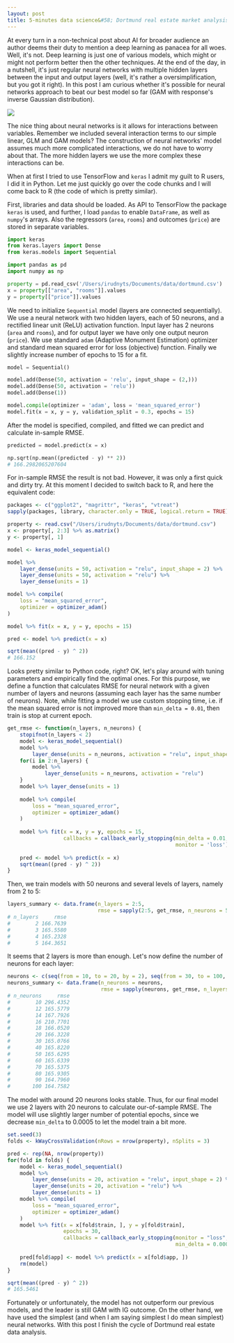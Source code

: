 ```yaml
---
layout: post
title: 5-minutes data science&#58; Dortmund real estate market analysis &#40neural networks&#41 &#128049
---
```


At every turn in a non-technical post about AI for broader audience an author deems their duty to mention a deep learning as panacea for all woes. Well, it's not. Deep learning is just one of various models, which might or might not perform better then the other techniques. At the end of the day, in a nutshell, it's just regular neural networks with multiple hidden layers between the input and output layers (well, it's rather a oversimplification, but you got it right). In this post I am curious whether it's possible for neural networks approach to beat our best model so far (GAM with response's inverse Gaussian distribution).

![](https://irudnyts.github.io/images/posts/2017-10-21-Dortmund-real-estate-market-analysis-neural-networks/neuron.png)

The nice thing about neural networks is it allows for interactions between variables. Remember we included several interaction terms to our simple linear, GLM and GAM models? The construction of neural networks' model assumes much more complicated interactions, we do not have to worry about that. The more hidden layers we use the more complex these interactions can be.

When at first I tried to use TensorFlow and `keras` I admit my guilt to R users, I did it in Python. Let me just quickly go over the code chunks and I will come back to R (the code of which is pretty similar).

First, libraries and data should be loaded. As API to TensorFlow the package `keras` is used, and further, I load `pandas` to enable `DataFrame`, as well as `numpy`'s arrays. Also the regressors (`area`, `rooms`) and outcomes (`price`) are stored in separate variables. 

```python
import keras
from keras.layers import Dense
from keras.models import Sequential

import pandas as pd
import numpy as np

property = pd.read_csv('/Users/irudnyts/Documents/data/dortmund.csv')
x = property[["area", "rooms"]].values
y = property[["price"]].values
```

We need to initialize `Sequential` model (layers are connected sequentially). We use a neural network with two hidden layers, each of 50 neurons, and a rectified linear unit (ReLU) activation function. Input layer has 2 neurons (`area` and `rooms`), and for output layer we have only one output neuron (`price`). We use standard `adam` (Adaptive Monument Estimation) optimizer and standard mean squared error for loss (objective) function. Finally we slightly increase number of epochs to 15 for a fit. 

```python
model = Sequential()

model.add(Dense(50, activation = 'relu', input_shape = (2,)))
model.add(Dense(50, activation = 'relu'))
model.add(Dense(1))

model.compile(optimizer = 'adam', loss = 'mean_squared_error')
model.fit(x = x, y = y, validation_split = 0.3, epochs = 15)
```
After the model is specified, compiled, and fitted we can predict and calculate in-sample RMSE. 

```python
predicted = model.predict(x = x)

np.sqrt(np.mean((predicted - y) ** 2))
# 166.2982065207604
```

For in-sample RMSE the result is not bad. However, it was only a first quick and dirty try. At this moment I decided to switch back to R, and here the equivalent code: 

```r
packages <- c("ggplot2", "magrittr", "keras", "vtreat")
sapply(packages, library, character.only = TRUE, logical.return = TRUE)

property <- read.csv("/Users/irudnyts/Documents/data/dortmund.csv")
x <- property[, 2:3] %>% as.matrix()
y <- property[, 1]

model <- keras_model_sequential()

model %>% 
    layer_dense(units = 50, activation = "relu", input_shape = 2) %>% 
    layer_dense(units = 50, activation = "relu") %>%
    layer_dense(units = 1)

model %>% compile(
    loss = "mean_squared_error",
    optimizer = optimizer_adam()
)

model %>% fit(x = x, y = y, epochs = 15)

pred <- model %>% predict(x = x)

sqrt(mean((pred - y) ^ 2))
# 166.152
```

Looks pretty similar to Python code, right? OK, let's play around with tuning parameters and empirically find the optimal ones. For this purpose, we define a function that calculates RMSE for neural network with a given number of layers and neurons (assuming each layer has the same number of neurons). Note, while fitting a model we use custom stopping time, i.e. if the mean squared error is not improved more than `min_delta = 0.01`, then train is stop at current epoch.

```r
get_rmse <- function(n_layers, n_neurons) {
    stopifnot(n_layers < 2)
    model <- keras_model_sequential()
    model %>%
        layer_dense(units = n_neurons, activation = "relu", input_shape = 2)
    for(i in 2:n_layers) {
        model %>%
            layer_dense(units = n_neurons, activation = "relu")
    }
    model %>% layer_dense(units = 1)
    
    model %>% compile(
        loss = "mean_squared_error",
        optimizer = optimizer_adam()
    )
    
    model %>% fit(x = x, y = y, epochs = 15,
                  callbacks = callback_early_stopping(min_delta = 0.01,
                                                      monitor = 'loss'))
    
    pred <- model %>% predict(x = x)
    sqrt(mean((pred - y) ^ 2))
}
```

Then, we train models with 50 neurons and several levels of layers, namely from 2 to 5:

```r
layers_summary <- data.frame(n_layers = 2:5,
                             rmse = sapply(2:5, get_rmse, n_neurons = 50))
# n_layers     rmse
#        2 166.7639
#        3 165.5580
#        4 165.2328
#        5 164.3651
```
It seems that 2 layers is more than enough. Let's now define the number of neurons for each layer:

```r
neurons <- c(seq(from = 10, to = 20, by = 2), seq(from = 30, to = 100, by = 10))
neurons_summary <- data.frame(n_neurons = neurons,
                              rmse = sapply(neurons, get_rmse, n_layers = 2))
# n_neurons     rmse
#        10 296.4352
#        12 165.5779
#        14 167.7926
#        16 210.7701
#        18 166.0520
#        20 166.3228
#        30 165.0766
#        40 165.8220
#        50 165.6295
#        60 165.6339
#        70 165.5375
#        80 165.9305
#        90 164.7960
#       100 164.7582
```

The model with around 20 neurons looks stable. Thus, for our final model we use 2 layers with 20 neurons to calculate our-of-sample RMSE. The model will use slightly larger number of potential epochs, since we decrease `min_delta` to 0.0005 to let the model train a bit more.

```r
set.seed(3)
folds <- kWayCrossValidation(nRows = nrow(property), nSplits = 3)

pred <- rep(NA, nrow(property))
for(fold in folds) {
    model <- keras_model_sequential()
    model %>%
        layer_dense(units = 20, activation = "relu", input_shape = 2) %>% 
        layer_dense(units = 20, activation = "relu") %>%
        layer_dense(units = 1)
    model %>% compile(
        loss = "mean_squared_error",
        optimizer = optimizer_adam()
    )
    model %>% fit(x = x[fold$train, ], y = y[fold$train],
                  epochs = 30,
                  callbacks = callback_early_stopping(monitor = "loss",
                                                      min_delta = 0.0005))
    
    pred[fold$app] <- model %>% predict(x = x[fold$app, ])
    rm(model)
}

sqrt(mean((pred - y) ^ 2))
# 165.5461
```

Fortunately or unfortunately, the model has not outperform our previous models, and the leader is still GAM with IG outcome. On the other hand, we have used the simplest (and when I am saying simplest I do mean simplest) neural networks. With this post I finish the cycle of Dortmund real estate data analysis. 
